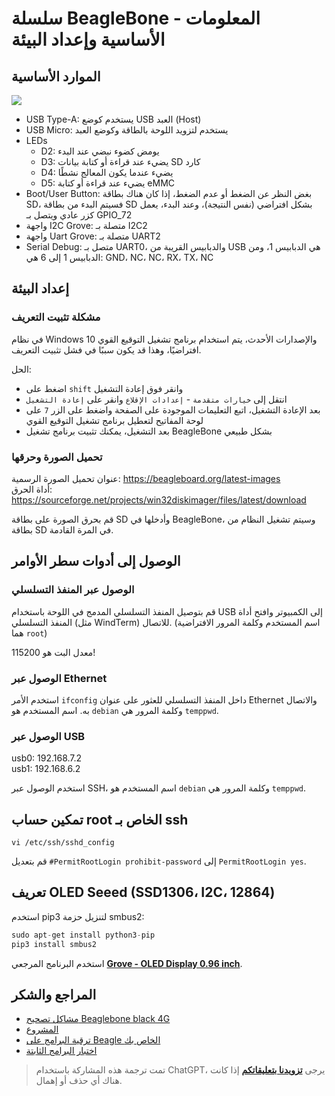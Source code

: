# سلسلة BeagleBone - المعلومات الأساسية وإعداد البيئة

## الموارد الأساسية

![](https://img.wiki-power.com/d/wiki-media/img/20211008090724.png)

- USB Type-A: يستخدم كوضع USB العبد (Host)
- USB Micro: يستخدم لتزويد اللوحة بالطاقة وكوضع العبد
- LEDs
  - D2: يومض كضوء نبضي عند البدء
  - D3: يضيء عند قراءة أو كتابة بيانات SD كارد
  - D4: يضيء عندما يكون المعالج نشطًا
  - D5: يضيء عند قراءة أو كتابة eMMC
- Boot/User Button: بغض النظر عن الضغط أو عدم الضغط، إذا كان هناك بطاقة SD، فسيتم البدء من بطاقة SD بشكل افتراضي (نفس النتيجة)، وعند البدء، يعمل كزر عادي ويتصل بـ GPIO_72
- واجهة I2C Grove: متصلة بـ I2C2
- واجهة Uart Grove: متصلة بـ UART2
- Serial Debug: متصل بـ UART0، والدبابيس القريبة من USB هي الدبابيس 1، ومن الدبابيس 1 إلى 6 هي: GND، NC، NC، RX، TX، NC

## إعداد البيئة

### مشكلة تثبيت التعريف

في نظام Windows 10 والإصدارات الأحدث، يتم استخدام برنامج تشغيل التوقيع القوي افتراضيًا، وهذا قد يكون سببًا في فشل تثبيت التعريف.

الحل:

- اضغط على `shift` وانقر فوق إعادة التشغيل
- انتقل إلى `خيارات متقدمة` - `إعدادات الإقلاع` وانقر على `إعادة التشغيل`
- بعد الإعادة التشغيل، اتبع التعليمات الموجودة على الصفحة واضغط على الزر `7` على لوحة المفاتيح لتعطيل برنامج تشغيل التوقيع القوي
- بعد التشغيل، يمكنك تثبيت برنامج تشغيل BeagleBone بشكل طبيعي

### تحميل الصورة وحرقها

عنوان تحميل الصورة الرسمية: https://beagleboard.org/latest-images  
أداة الحرق: https://sourceforge.net/projects/win32diskimager/files/latest/download

قم بحرق الصورة على بطاقة SD وأدخلها في BeagleBone، وسيتم تشغيل النظام من بطاقة SD في المرة القادمة.

## الوصول إلى أدوات سطر الأوامر

### الوصول عبر المنفذ التسلسلي

قم بتوصيل المنفذ التسلسلي المدمج في اللوحة باستخدام USB إلى الكمبيوتر وافتح أداة المنفذ التسلسلي (مثل WindTerm) للاتصال. (اسم المستخدم وكلمة المرور الافتراضية هما `root`)

معدل البت هو 115200!

### الوصول عبر Ethernet

استخدم الأمر `ifconfig` داخل المنفذ التسلسلي للعثور على عنوان Ethernet والاتصال به. اسم المستخدم هو `debian` وكلمة المرور هي `temppwd`.

### الوصول عبر USB

usb0: 192.168.7.2  
usb1: 192.168.6.2

استخدم الوصول عبر SSH، اسم المستخدم هو `debian` وكلمة المرور هي `temppwd`.

## تمكين حساب root الخاص بـ ssh

```shell
vi /etc/ssh/sshd_config
```

قم بتعديل `#PermitRootLogin prohibit-password` إلى `PermitRootLogin yes`.

## تعريف OLED Seeed (SSD1306، I2C، 12864)

استخدم pip3 لتنزيل حزمة smbus2:

```py
sudo apt-get install python3-pip
pip3 install smbus2
```

استخدم البرنامج المرجعي [**Grove - OLED Display 0.96 inch**](https://wiki.seeedstudio.com/Grove-OLED_Display_0.96inch/#play-with-beaglebone-green).

## المراجع والشكر

- [مشاكل تصحيح Beaglebone black 4G](https://blog.csdn.net/qq_32543253/article/details/53536266)
- [المشروع](https://beagleboard.org/p)
- [ترقية البرامج على Beagle الخاص بك](https://beagleboard.org/upgrade#connect)
- [اختبار البرامج الثابتة](http://plm.seeedstudio.com.cn:9002/Windchill/app/#ptc1/tcomp/infoPage?oid=VR%3Awt.doc.WTDocument%3A30844361&u8=1)

> تمت ترجمة هذه المشاركة باستخدام ChatGPT، يرجى [**تزويدنا بتعليقاتكم**](https://github.com/linyuxuanlin/Wiki_MkDocs/issues/new) إذا كانت هناك أي حذف أو إهمال.
